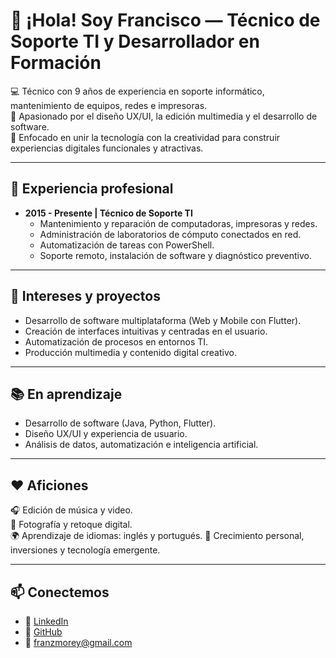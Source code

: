 # 👋 ¡Hola! Soy Francisco — Técnico de Soporte TI y Desarrollador en Formación

💻 Técnico con 9 años de experiencia en soporte informático, mantenimiento de equipos, redes e impresoras.  
🎨 Apasionado por el diseño UX/UI, la edición multimedia y el desarrollo de software.  
🚀 Enfocado en unir la tecnología con la creatividad para construir experiencias digitales funcionales y atractivas.

---

## 🧰 Experiencia profesional
- **2015 - Presente | Técnico de Soporte TI**
  - Mantenimiento y reparación de computadoras, impresoras y redes.
  - Administración de laboratorios de cómputo conectados en red.
  - Automatización de tareas con PowerShell.
  - Soporte remoto, instalación de software y diagnóstico preventivo.

---

## 🎨 Intereses y proyectos

- Desarrollo de software multiplataforma (Web y Mobile con Flutter).  
- Creación de interfaces intuitivas y centradas en el usuario.  
- Automatización de procesos en entornos TI.  
- Producción multimedia y contenido digital creativo.  

---

## 📚 En aprendizaje

- Desarrollo de software (Java, Python, Flutter).  
- Diseño UX/UI y experiencia de usuario.  
- Análisis de datos, automatización e inteligencia artificial.  

---

## ❤️ Aficiones

🎧 Edición de música y video.  
📸 Fotografía y retoque digital.  
🌍 Aprendizaje de idiomas: inglés y portugués.
📖 Crecimiento personal, inversiones y tecnología emergente.

---

## 📫 Conectemos

- 💼 [LinkedIn](https://www.linkedin.com/in/franz-jose-morey-lozano-946425264/)  
- 🧠 [GitHub](https://github.com/FranzHz)  
- 📧 franzmorey@gmail.com
